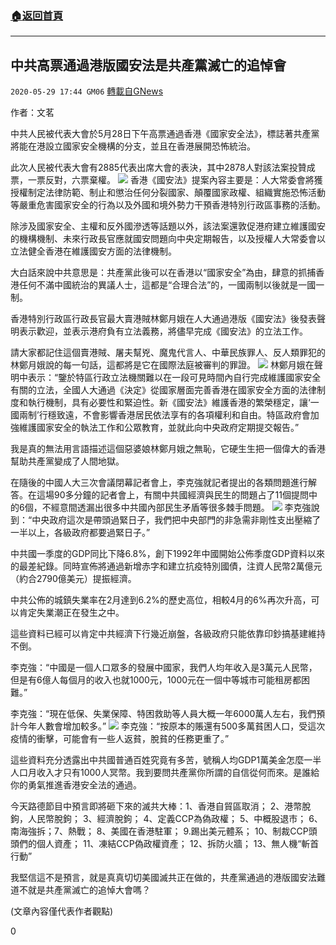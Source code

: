 ###  [:house:返回首頁](https://github.com/ourhimalayas/txt)
---

## 中共高票通過港版國安法是共產黨滅亡的追悼會
`2020-05-29 17:44 GM06` [轉載自GNews](https://gnews.org/zh-hant/216977/)

作者：文茗

中共人民被代表大會於5月28日下午高票通過香港《國家安全法》，標誌著共產黨將能在港設立國家安全機構的分支，並且在香港展開恐怖統治。

此次人民被代表大會有2885代表出席大會的表決，其中2878人對該法案投贊成票，一票反對，六票棄權。
![](https://s3.amazonaws.com/gnews-media-offload/wp-content/uploads/2020/05/29171208/2-98-45.jpg)
香港《國安法》提案內容主要是：人大常委會將獲授權制定法律防範、制止和懲治任何分裂國家、顛覆國家政權、組織實施恐怖活動等嚴重危害國家安全的行為以及外國和境外勢力干預香港特別行政區事務的活動。

除涉及國家安全、主權和反外國滲透等話題以外，該法案還敦促港府建立維護國安的機構機制、未來行政長官應就國安問題向中央定期報告，以及授權人大常委會以立法健全香港在維護國安方面的法律機制。

大白話來說中共意思是：共產黨此後可以在香港以“國家安全”為由，肆意的抓捕香港任何不滿中國統治的異議人士，這都是“合理合法”的，一國兩制以後就是一國一制。

香港特別行政區行政長官最大賣港賊林鄭月娥在人大通過港版《國安法》後發表聲明表示歡迎，並表示港府負有立法義務，將儘早完成《國安法》的立法工作。

請大家都記住這個賣港賊、屠夫幫兇、魔鬼代言人、中華民族罪人、反人類罪犯的林鄭月娥說的每一句話，這都將是它在國際法庭被審判的罪證。
![](https://s3.amazonaws.com/gnews-media-offload/wp-content/uploads/2020/05/29173224/7-18-11.png)
林鄭月娥在聲明中表示：“鑒於特區行政立法機關難以在一段可見時間內自行完成維護國家安全有關的立法，全國人大通過《決定》從國家層面完善香港在國家安全方面的法律制度和執行機制，具有必要性和緊迫性。新《國安法》維護香港的繁榮穩定，讓‘一國兩制’行穩致遠，不會影響香港居民依法享有的各項權利和自由。特區政府會加強維護國家安全的執法工作和公眾教育，並就此向中央政府定期提交報告。”

我是真的無法用言語描述這個惡婆娘林鄭月娥之無恥，它硬生生把一個偉大的香港幫助共產黨變成了人間地獄。

在隨後的中國人大三次會議閉幕記者會上，李克強就記者提出的各類問題進行解答。在這場90多分鐘的記者會上，有關中共國經濟與民生的問題占了11個提問中的6個，不經意間透漏出很多中共國內部民生矛盾等很多棘手問題。
![](https://s3.amazonaws.com/gnews-media-offload/wp-content/uploads/2020/05/29173333/8-9-15.png)
李克強說到：“中央政府這次是帶頭過緊日子，我們把中央部門的非急需非剛性支出壓縮了一半以上，各級政府都要過緊日子。”

中共國一季度的GDP同比下降6.8%，創下1992年中國開始公佈季度GDP資料以來的最差紀錄。同時宣佈將通過新增赤字和建立抗疫特別國債，注資人民幣2萬億元（約合2790億美元）提振經濟。

中共公佈的城鎮失業率在2月達到6.2%的歷史高位，相較4月的6%再次升高，可以肯定失業潮正在發生之中。

這些資料已經可以肯定中共經濟下行幾近崩盤，各級政府只能依靠印鈔搞基建維持不倒。

李克強：“中國是一個人口眾多的發展中國家，我們人均年收入是3萬元人民幣，但是有6億人每個月的收入也就1000元，1000元在一個中等城市可能租房都困難。”

李克強：“現在低保、失業保障、特困救助等人員大概一年6000萬人左右，我們預計今年人數會增加較多。”
![](https://s3.amazonaws.com/gnews-media-offload/wp-content/uploads/2020/05/29173531/9-4-4.png)
李克強：“按原本的賬還有500多萬貧困人口，受這次疫情的衝擊，可能會有一些人返貧，脫貧的任務更重了。”

這些資料充分透露出中共國普通百姓究竟有多苦，號稱人均GDP1萬美金怎麼一半人口月收入才只有1000人冥幣。我到要問共產黨你所謂的自信從何而來。是誰給你的勇氣推進香港安全法的通過。

今天路德節目中預言即將砸下來的滅共大棒：1、香港自貿區取消； 2、港幣脫鉤，人民幣脫鉤； 3、經濟脫鉤； 4、定義CCP為偽政權； 5、中概股退市； 6、南海強拆；7、熱戰； 8、美國在香港駐軍； 9.踢出美元體系； 10、制裁CCP頭頭們的個人資產； 11、凍結CCP偽政權資產； 12、拆防火牆； 13、無人機“斬首行動”

我堅信這不是預言，就是真真切切美國滅共正在做的，共產黨通過的港版國安法難道不就是共產黨滅亡的追悼大會嗎？

(文章內容僅代表作者觀點)

0
